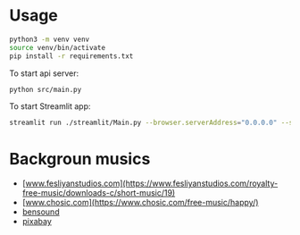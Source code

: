 

# Usage
```bash
python3 -m venv venv
source venv/bin/activate
pip install -r requirements.txt
```

To start api server:
```bash
python src/main.py
```

To start Streamlit app:
```bash
streamlit run ./streamlit/Main.py --browser.serverAddress="0.0.0.0" --server.enableCORS=True --browser.gatherUsageStats=False
```

# Backgroun musics
- [www.fesliyanstudios.com](https://www.fesliyanstudios.com/royalty-free-music/downloads-c/short-music/19)
- [www.chosic.com](https://www.chosic.com/free-music/happy/)
- [bensound](https://www.bensound.com/free-music-for-videos)
- [pixabay](https://pixabay.com/music/search/video%20background%20music/)